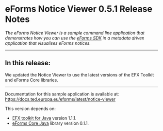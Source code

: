 # eForms Notice Viewer 0.5.1 Release Notes

_The eForms Notice Viewer is a sample command line application that demonstrates how you can use the [eForms SDK](https://github.com/OP-TED/eForms-SDK) in a metadata driven application that visualises eForms notices._

---
## In this release:

We updated the Notice Viewer to use the latest versions of the EFX Toolkit and eForms Core libraries.

--- 

Documentation for this sample application is available at: https://docs.ted.europa.eu/eforms/latest/notice-viewer

This version depends on:
 - [EFX toolkit for Java](https://github.com/OP-TED/efx-toolkit-java) version 1.1.1.
 - [eForms Core Java](https://github.com/OP-TED/eforms-core-java) library version 0.1.1.
